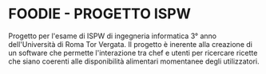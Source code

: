 # FOODIE - PROGETTO ISPW
Progetto per l'esame di ISPW di ingegneria informatica 3° anno dell'Università di Roma Tor Vergata.
Il progetto è inerente alla creazione di un software che permette l'interazione tra chef e utenti per ricercare ricette che siano coerenti alle disponibilità alimentari momentanee degli utilizzatori.
